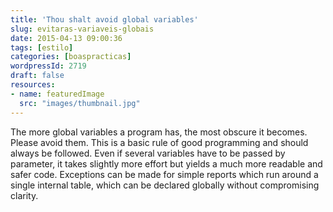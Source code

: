 ```yaml
---
title: 'Thou shalt avoid global variables'
slug: evitaras-variaveis-globais
date: 2015-04-13 09:00:36
tags: [estilo]
categories: [boaspracticas]
wordpressId: 2719
draft: false
resources:
- name: featuredImage
  src: "images/thumbnail.jpg"
---
```

The more global variables a program has, the most obscure it becomes. Please avoid them. This is a basic rule of good programming and should always be followed. Even if several variables have to be passed by parameter, it takes slightly more effort but yields a much more readable and safer code.
Exceptions can be made for simple reports which run around a single internal table, which can be declared globally without compromising clarity.
